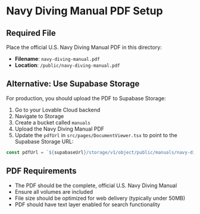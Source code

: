 # Navy Diving Manual PDF Setup

## Required File

Place the official U.S. Navy Diving Manual PDF in this directory:
- **Filename**: `navy-diving-manual.pdf`
- **Location**: `/public/navy-diving-manual.pdf`

## Alternative: Use Supabase Storage

For production, you should upload the PDF to Supabase Storage:

1. Go to your Lovable Cloud backend
2. Navigate to Storage
3. Create a bucket called `manuals`
4. Upload the Navy Diving Manual PDF
5. Update the `pdfUrl` in `src/pages/DocumentViewer.tsx` to point to the Supabase Storage URL:

```typescript
const pdfUrl = `${supabaseUrl}/storage/v1/object/public/manuals/navy-diving-manual.pdf`;
```

## PDF Requirements

- The PDF should be the complete, official U.S. Navy Diving Manual
- Ensure all volumes are included
- File size should be optimized for web delivery (typically under 50MB)
- PDF should have text layer enabled for search functionality
